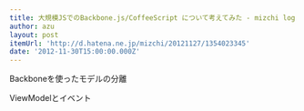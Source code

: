 ```yaml
---
title: 大規模JSでのBackbone.js/CoffeeScript について考えてみた - mizchi log
author: azu
layout: post
itemUrl: 'http://d.hatena.ne.jp/mizchi/20121127/1354023345'
date: '2012-11-30T15:00:00.000Z'
---
```

Backboneを使ったモデルの分離

ViewModelとイベント
